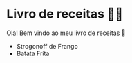 # Livro de receitas :man_cook:

Ola! Bem vindo ao meu livro de receitas :clap:

- Strogonoff de Frango
- Batata Frita
